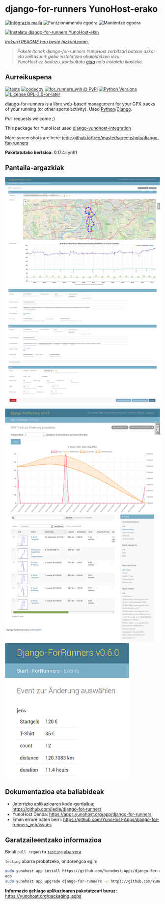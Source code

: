 <!--
Ohart ongi: README hau automatikoki sortu da <https://github.com/YunoHost/apps/tree/master/tools/readme_generator>ri esker
EZ editatu eskuz.
-->

# django-for-runners YunoHost-erako

[![Integrazio maila](https://dash.yunohost.org/integration/django-for-runners.svg)](https://dash.yunohost.org/appci/app/django-for-runners) ![Funtzionamendu egoera](https://ci-apps.yunohost.org/ci/badges/django-for-runners.status.svg) ![Mantentze egoera](https://ci-apps.yunohost.org/ci/badges/django-for-runners.maintain.svg)

[![Instalatu django-for-runners YunoHost-ekin](https://install-app.yunohost.org/install-with-yunohost.svg)](https://install-app.yunohost.org/?app=django-for-runners)

*[Irakurri README hau beste hizkuntzatan.](./ALL_README.md)*

> *Pakete honek django-for-runners YunoHost zerbitzari batean azkar eta zailtasunik gabe instalatzea ahalbidetzen dizu.*  
> *YunoHost ez baduzu, kontsultatu [gida](https://yunohost.org/install) nola instalatu ikasteko.*

## Aurreikuspena

[![tests](https://github.com/YunoHost-Apps/django-for-runners_ynh/actions/workflows/tests.yml/badge.svg?branch=main)](https://github.com/YunoHost-Apps/django-for-runners_ynh/actions/workflows/tests.yml)
[![codecov](https://codecov.io/github/jedie/for_runners_ynh/branch/main/graph/badge.svg)](https://app.codecov.io/github/jedie/for_runners_ynh)
[![for_runners_ynh @ PyPi](https://img.shields.io/pypi/v/for_runners_ynh?label=for_runners_ynh%20%40%20PyPi)](https://pypi.org/project/for_runners_ynh/)
[![Python Versions](https://img.shields.io/pypi/pyversions/for_runners_ynh)](https://github.com/YunoHost-Apps/django-for-runners_ynh/blob/main/pyproject.toml)
[![License GPL-3.0-or-later](https://img.shields.io/pypi/l/for_runners_ynh)](https://github.com/YunoHost-Apps/django-for-runners_ynh/blob/main/LICENSE)

[django-for-runners](https://github.com/jedie/django-for-runners) is a libre web-based management for your GPX tracks of your running (or other sports activity). Used [Python](https://www.python.org/)/[Django](https://www.djangoproject.com/).

Pull requests welcome ;)

This package for YunoHost used [django-yunohost-integration](https://github.com/YunoHost-Apps/django_yunohost_integration)

More screenshots are here: [jedie.github.io/tree/master/screenshots/django-for-runners](https://github.com/jedie/jedie.github.io/tree/master/screenshots/django-for-runners/README.creole)


**Paketatutako bertsioa:** 0.17.4~ynh1

## Pantaila-argazkiak

![django-for-runners(r)en pantaila-argazkia](./doc/screenshots/for_runers_v060_2018_07_31_gpx_track.png)
![django-for-runners(r)en pantaila-argazkia](./doc/screenshots/for_runners_v040_2018_6_26_gpx_info.png)
![django-for-runners(r)en pantaila-argazkia](./doc/screenshots/for_runners_v060_2018_07_19_event_costs.png)

## Dokumentazioa eta baliabideak

- Jatorrizko aplikazioaren kode-gordailua: <https://github.com/jedie/django-for-runners>
- YunoHost Denda: <https://apps.yunohost.org/app/django-for-runners>
- Eman errore baten berri: <https://github.com/YunoHost-Apps/django-for-runners_ynh/issues>

## Garatzaileentzako informazioa

Bidali `pull request`a [`testing` abarrera](https://github.com/YunoHost-Apps/django-for-runners_ynh/tree/testing).

`testing` abarra probatzeko, ondorengoa egin:

```bash
sudo yunohost app install https://github.com/YunoHost-Apps/django-for-runners_ynh/tree/testing --debug
edo
sudo yunohost app upgrade django-for-runners -u https://github.com/YunoHost-Apps/django-for-runners_ynh/tree/testing --debug
```

**Informazio gehiago aplikazioaren paketatzeari buruz:** <https://yunohost.org/packaging_apps>
